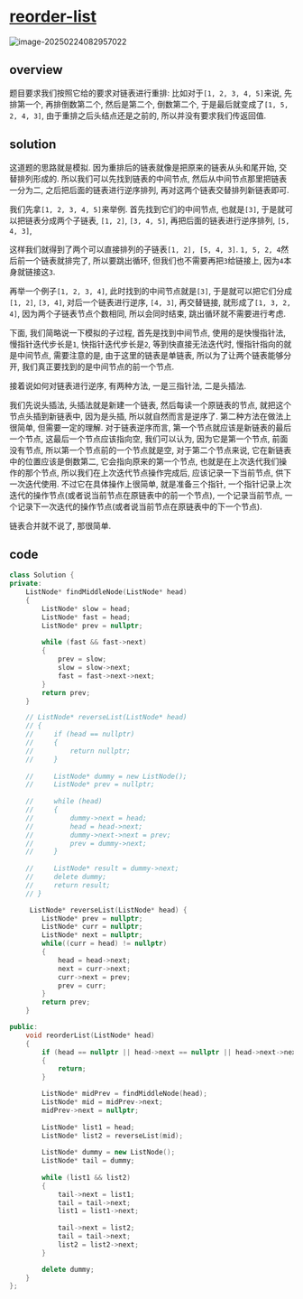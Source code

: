 # [reorder-list](https://leetcode.cn/problems/reorder-list)

![image-20250224082957022](https://md-wind.oss-cn-nanjing.aliyuncs.com/md/20250224082957160.png)

## overview

题目要求我们按照它给的要求对链表进行重排: 比如对于`[1, 2, 3, 4, 5]`来说, 先排第一个, 再排倒数第二个, 然后是第二个, 倒数第二个, 于是最后就变成了`[1, 5, 2, 4, 3]`, 由于重排之后头结点还是之前的, 所以并没有要求我们传返回值.

## solution

这道题的思路就是模拟. 因为重排后的链表就像是把原来的链表从头和尾开始, 交替排列形成的. 所以我们可以先找到链表的中间节点, 然后从中间节点那里把链表一分为二, 之后把后面的链表进行逆序排列, 再对这两个链表交替排列新链表即可.

我们先拿`[1, 2, 3, 4, 5]`来举例. 首先找到它们的中间节点, 也就是`[3]`, 于是就可以把链表分成两个子链表, `[1, 2]`, `[3, 4, 5]`, 再把后面的链表进行逆序排列, `[5, 4, 3]`, 

这样我们就得到了两个可以直接排列的子链表`[1, 2], [5, 4, 3]`.  `1, 5, 2, 4`然后前一个链表就排完了, 所以要跳出循环, 但我们也不需要再把`3`给链接上, 因为`4`本身就链接这`3`.

再举一个例子`[1, 2, 3, 4]`, 此时找到的中间节点就是`[3]`, 于是就可以把它们分成`[1, 2]`, `[3, 4]`,  对后一个链表进行逆序, `[4, 3]`, 再交替链接, 就形成了`[1, 3, 2, 4]`, 因为两个子链表节点个数相同, 所以会同时结束, 跳出循环就不需要进行考虑.

下面, 我们简略说一下模拟的子过程, 首先是找到中间节点, 使用的是快慢指针法, 慢指针迭代步长是`1`, 快指针迭代步长是`2`, 等到快直接无法迭代时, 慢指针指向的就是中间节点, 需要注意的是, 由于这里的链表是单链表, 所以为了让两个链表能够分开, 我们真正要找到的是中间节点的前一个节点. 

接着说如何对链表进行逆序, 有两种方法, 一是三指针法, 二是头插法.

我们先说头插法, 头插法就是新建一个链表, 然后每读一个原链表的节点, 就把这个节点头插到新链表中, 因为是头插, 所以就自然而言是逆序了.                      第二种方法在做法上很简单, 但需要一定的理解.  对于链表逆序而言, 第一个节点就应该是新链表的最后一个节点, 这最后一个节点应该指向空, 我们可以认为, 因为它是第一个节点, 前面没有节点, 所以第一个节点前的一个节点就是空, 对于第二个节点来说, 它在新链表中的位置应该是倒数第二, 它会指向原来的第一个节点, 也就是在上次迭代我们操作的那个节点, 所以我们在上次迭代节点操作完成后, 应该记录一下当前节点, 供下一次迭代使用.          不过它在具体操作上很简单, 就是准备三个指针, 一个指针记录上次迭代的操作节点(或者说当前节点在原链表中的前一个节点), 一个记录当前节点, 一个记录下一次迭代的操作节点(或者说当前节点在原链表中的下一个节点).

链表合并就不说了, 那很简单.

## code

```cpp
class Solution {
private:
    ListNode* findMiddleNode(ListNode* head)
    {
        ListNode* slow = head;
        ListNode* fast = head;
        ListNode* prev = nullptr;
        
        while (fast && fast->next)
        {
            prev = slow;
            slow = slow->next;
            fast = fast->next->next;
        }
        return prev;
    }

    // ListNode* reverseList(ListNode* head)
    // {
    //     if (head == nullptr)
    //     {
    //         return nullptr;
    //     }
        
    //     ListNode* dummy = new ListNode();
    //     ListNode* prev = nullptr;
        
    //     while (head)
    //     {
    //         dummy->next = head;
    //         head = head->next;
    //         dummy->next->next = prev;
    //         prev = dummy->next;
    //     }
        
    //     ListNode* result = dummy->next;
    //     delete dummy;
    //     return result;
    // }

     ListNode* reverseList(ListNode* head) {
        ListNode* prev = nullptr;
        ListNode* curr = nullptr;
        ListNode* next = nullptr;
        while((curr = head) != nullptr)
        {
            head = head->next;
            next = curr->next;
            curr->next = prev;
            prev = curr;
        }
        return prev;
    }

public:
    void reorderList(ListNode* head) 
    {
        if (head == nullptr || head->next == nullptr || head->next->next == nullptr)
        {
            return;
        }

        ListNode* midPrev = findMiddleNode(head);
        ListNode* mid = midPrev->next;
        midPrev->next = nullptr;
        
        ListNode* list1 = head;
        ListNode* list2 = reverseList(mid);
        
        ListNode* dummy = new ListNode();
        ListNode* tail = dummy;
        
        while (list1 && list2)
        {
            tail->next = list1;
            tail = tail->next;
            list1 = list1->next;
            
            tail->next = list2;
            tail = tail->next;
            list2 = list2->next;
        }

        delete dummy;
    }
};
```



 